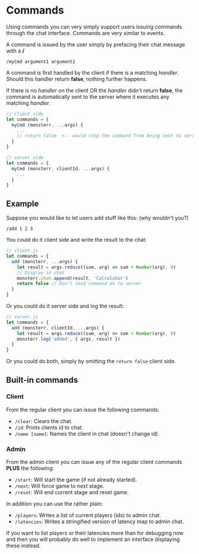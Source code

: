 # Commands
Using commands you can very simply support users issuing commands through the chat interface. Commands are very similar to events.

A command is issued by the user simply by prefacing their chat message with a **/**
```
/myCmd argument1 argument2
```

A command is first handled by the client if there is a matching *handler*. Should this handler return **false**, nothing further happens.

If there is no *handler* on the client OR the *handler* didn't return **false**, the command is automatically sent to the server where it executes any matching *handler*.

```js
// client side
let commands = {
  myCmd (monsterr, ...args) {
    ...
    // return false  <-- would stop the command from being sent to server as well
  }
}

// server side
let commands = {
  myCmd (monsterr, clientId, ...args) {
    ...
  }
}
```

## Example
Suppose you would like to let users add stuff like this: (why wouldn't you?)
```
/add 1 2 3
```

You could do it client side and write the result to the chat:
```js
// client.js
let commands = {
  add (monsterr, ...args) {
    let result = args.reduce((sum, arg) => sum + Number(arg), 0)
    // Display in chat
    monsterr.chat.append(result, 'Calculator')
    return false // Don't send command on to server
  }
}
```

Or you could do it server side and log the result:
```js
// server.js
let commands = {
  add (monsterr, clientId, ...args) {
    let result = args.reduce((sum, arg) => sum + Number(arg), 0)
    monsterr.log('added', { args, result })
  }
}
```

Or you could do both, simply by omitting the `return false` client side.

## Built-in commands


### Client
From the regular client you can issue the following commands:
- `/clear`: Clears the chat.
- `/id`: Prints clients id to chat.
- `/name [name]`: Names the client in chat (doesn't change id).

### Admin
From the admin client you can issue any of the regular client commands **PLUS** the following:
- `/start`: Will start the game (if not already started).
- `/next`: Will force game to next stage.
- `/reset`: Will end current stage and reset game.

In addition you can use the rather plain:
- `/players`: Writes a list of current players (ids) to admin chat.
- `/latencies`: Writes a stringified version of latency map to admin chat.

If you want to list players or their latencies more than for debugging now and then you will probably do well to implement an interface displaying these instead.

